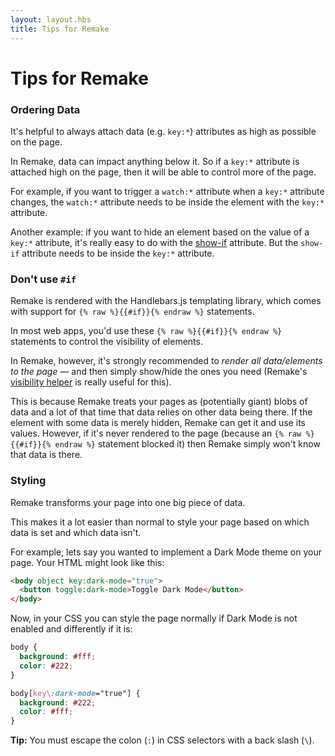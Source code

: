 ```yaml
---
layout: layout.hbs
title: Tips for Remake
---
```


# Tips for Remake

### Ordering Data

It's helpful to always attach data (e.g. `key:*`) attributes as high as possible on the page.

In Remake, data can impact anything below it. So if a `key:*` attribute is attached high on the page, then it will be able to control more of the page.

For example, if you want to trigger a `watch:*` attribute when a `key:*` attribute changes, the `watch:*` attribute needs to be inside the element with the `key:*` attribute.

Another example: if you want to hide an element based on the value of a `key:*` attribute, it's really easy to do with the [show-if](/visibility) attribute. But the `show-if` attribute needs to be inside the `key:*` attribute.

### Don't use `#if`

Remake is rendered with the Handlebars.js templating library, which comes with support for `{% raw %}{{#if}}{% endraw %}` statements.

In most web apps, you'd use these `{% raw %}{{#if}}{% endraw %}` statements to control the visibility of elements.

In Remake, however, it's strongly recommended to *render all data/elements to the page* &mdash; and then simply show/hide the ones you need (Remake's [visibility helper](/visibility) is really useful for this).

This is because Remake treats your pages as (potentially giant) blobs of data and a lot of that time that data relies on other data being there. If the element with some data is merely hidden, Remake can get it and use its values. However, if it's never rendered to the page (because an `{% raw %}{{#if}}{% endraw %}` statement blocked it) then Remake simply won't know that data is there.

### Styling

Remake transforms your page into one big piece of data.

This makes it a lot easier than normal to style your page based on which data is set and which data isn't.

For example, lets say you wanted to implement a Dark Mode theme on your page. Your HTML might look like this:

```html
<body object key:dark-mode="true">
  <button toggle:dark-mode>Toggle Dark Mode</button>
</body>
```

Now, in your CSS you can style the page normally if Dark Mode is not enabled and differently if it is:

```css
body {
  background: #fff;
  color: #222;
}

body[key\:dark-mode="true"] {
  background: #222;
  color: #fff;
}
```

**Tip:** You must escape the colon (`:`) in CSS selectors with a back slash (`\`).